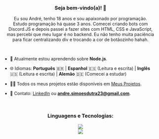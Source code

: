 <h3 align="center">Seja bem-vindo(a)! 👋</h3>
<p align="center">Eu sou André, tenho 18 anos e sou apaixonado por programação.<br>Estudo programação há quase 3 anos. Comecei criando bots com Discord.JS e depois passei a fazer sites com HTML, CSS e JavaScript,<br>mas percebi que meu lugar é no backend. Eu não tenho muita paciência para ficar centralizando div e trocando a cor de botãozinho hahah.</p>

<br>

- 🌱 Atualmente estou aprendendo sobre **Node.js**.

- 🌐 Idiomas: **Português** 🇧🇷 | **Espanhol** 🇪🇸 (Leitura e escrita) | **Inglês** 🇺🇸 (Leitura e escrita) | **Alemão** 🇩🇪 (Comecei a estudar)

- 👨‍💻 Todos os meus projetos estão disponíveis em [Meus Projetos](https://tinyurl.com/ohneeternal).

- 📩 Contato: [LinkedIn](https://linkedin.com/euandresimoes) ou **andre.simoesdutra23@gmail.com**.

<br>

<h3 align="center">Linguagens e Tecnologias:</h3>
<p align="center">
  <a href="https://skillicons.dev">
    <img src="https://skillicons.dev/icons?i=cs,dotnet,nodejs,express,selenium" />
    <br>
    <img src="https://skillicons.dev/icons?i=mysql,postman,git" />
  </a>
</p>

<br>
